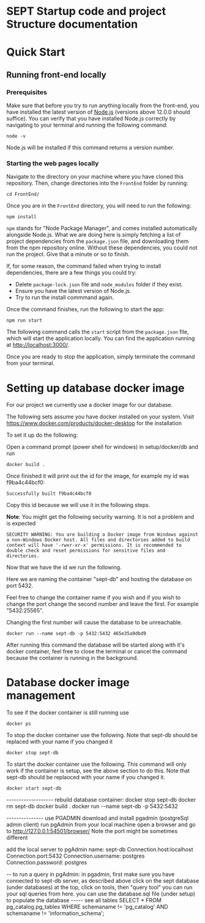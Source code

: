 # SEPT Startup code and project Structure documentation

# Quick Start

## Running front-end locally

### Prerequisites

Make sure that before you try to run anything locally from the front-end, you have installed the latest version of [Node.js](https://nodejs.org/en/) (versions above 12.0.0 should suffice). You can verify that you have installed Node.js correctly by navigating to your terminal and running the following command:

```
node -v
```

Node.js will be installed if this command returns a version number.

### Starting the web pages locally

Navigate to the directory on your machine where you have cloned this repository. Then, change directories into the `FrontEnd` folder by running:

```
cd FrontEnd/
```

Once you are in the `FrontEnd` directory, you will need to run the following:

```
npm install
```

`npm` stands for "Node Package Manager", and comes installed automatically alongside Node.js. What we are doing here is simply fetching a list of project dependencies from the `package.json` file, and downloading them from the npm repository online. Without these dependencies, you could not run the project. Give that a minute or so to finish.

If, for some reason, the command failed when trying to install dependencies, there are a few things you could try:

- Delete `package-lock.json` file and `node_modules` folder if they exist.
- Ensure you have the latest version of Node.js.
- Try to run the install commmand again.

Once the command finishes, run the following to start the app:

```
npm run start
```

The following command calls the `start` script from the `package.json` file, which will start the application locally. You can find the application running at [http://localhost:3000/](http://localhost:3000/).

Once you are ready to stop the application, simply terminate the command from your terminal.

# Setting up database docker image

For our project we currently use a docker image for our database.

The following sets assume you have docker installed on your system. Visit https://www.docker.com/products/docker-desktop for the installation

To set it up do the following:

Open a command prompt (power shell for windows) in setup/docker/db and run

```
docker build .
```

Once finished it will print out the id for the image, for example my id was f9ba4c44bcf0:

```
Successfully built f9ba4c44bcf0
```

Copy this id because we will use it in the following steps.

**Note**: You might get the following security warning. It is not a problem and is expected

```
SECURITY WARNING: You are building a Docker image from Windows against a non-Windows Docker host. All files and directories added to build context will have '-rwxr-xr-x' permissions. It is recommended to double check and reset permissions for sensitive files and directories.
```

Now that we have the id we run the following.

Here we are naming the container "sept-db" and hosting the database on port 5432.

Feel free to change the container name if you wish and if you wish to change the port change the second number and leave the first. For example "5432:25565".

Changing the first number will cause the database to be unreachable.

```
docker run --name sept-db -p 5432:5432 465e35a9dbd9
```

After running this command the database will be started along with it's docker container, feel free to close the terminal or cancel the command because the container is running in the background.

# Database docker image management

To see if the docker container is still running use

```angular2
docker ps
```

To stop the docker container use the following. Note that sept-db should be replaced with your name if you changed it

```
docker stop sept-db
```

To start the docker container use the following. This command will only work if the container is setup, see the above section to do this. Note that sept-db should be replaoced with your name if you changed it.

```
docker start sept-db
```

------------------- rebuild database container:
docker stop sept-db
docker rm sept-db
docker build .
docker run --name sept-db -p 5432:5432 <container hash>

--------------- use PGADMIN
download and install pgadmin (postgreSql admin client)
run pgAdmin from your local machine
open a browser and go to
http://127.0.0.1:54501/browser/
Note the port might be sometimes different

add the local server to pgAdmin
name: sept-db
Connection.host:localhost
Connection.port:5432
Connection.username: postgres
Connection.password: postgres

-- to run a query in pgAdmin:
in pgadmin,
first make sure you have connected to sept-db server, as described above
click on the sept database (under databases)
at the top, click on tools, then "query tool"
you can run your sql queries from here.
you can use the database.sql file (under setup) to populate the database
----- see all tables
SELECT \*
FROM pg_catalog.pg_tables
WHERE schemaname != 'pg_catalog' AND
schemaname != 'information_schema';
